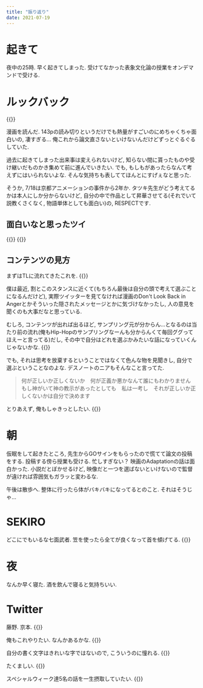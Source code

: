 ```yaml
---
title: "振り返り"
date: 2021-07-19
---
```


# 起きて
夜中の25時. 早く起きてしまった. 受けてなかった表象文化論の授業をオンデマンドで受ける.

# ルックバック
{{<tweet user="dango_bot" id="1416774761963692035">}}

漫画を読んだ. 143pの読み切りというだけでも熱量がすごいのにめちゃくちゃ面白いの, 凄すぎる... 俺これから論文直さないといけないんだけどずっとぐるぐるしていた.

過去に起きてしまった出来事は変えられないけど, 知らない間に貰ったものや受け継いだものかき集めて前に進んでいきたい. でも, もしもがあったらなんて考えずにはいられないよな. そんな気持ちも表しててほんとにすげぇなと思った.

そうか, 7/18は京都アニメーションの事件から2年か. タツキ先生がどう考えてるかは本人にしか分からないけど, 自分の中で作品として昇華させてる(それでいて説教くさくなく, 物語単体としても面白い)の, RESPECTです.

## 面白いなと思ったツイ
{{<tweet user="dango_bot" id="1416792024037019653">}}
{{<tweet user="dango_bot" id="1416789377045254146">}}

## コンテンツの見方
まずはTLに流れてきたこれを.
{{<tweet user="dango_bot" id="1416990260517433344">}}

僕は最近, 割とこのスタンスに近くて(もちろん最後は自分の頭で考えて選ぶことになるんだけど), 実際ツイッターを見てなければ漫画のDon't Look Back in Angerとかそういった隠されたメッセージとかに気づけなかったし, 人の意見を聞くのも大事だなと思っている.

むしろ, コンテンツが出れば出るほど, サンプリング元が分からん...となるのは当たり前の流れ(俺もHip-Hopのサンプリングなーんも分からんくて毎回ググってほえーと言ってる)だし, その中で自分はどれを選ぶかみたいな話になっていくんじゃないかな.
{{<tweet user="dango_bot" id="1416994956351184897">}}

でも, それは思考を放棄するということではなくて色んな物を見聞きし, 自分で選ぶということなのよな. デスノートのニアもそんなこと言ってた.
> 何が正しいか正しくないか　何が正義か悪かなんて誰にもわかりません もし神がいて神の教示があったとしても　私は一考し　それが正しいか正しくないかは自分で決めます

とりあえず, 俺もしゃきっとしたい.
{{<tweet user="dango_bot" id="1416959635878080513">}}

# 朝
仮眠をして起きたところ, 先生からGOサインをもらったので慌てて論文の投稿をする. 投稿する傍ら授業も受ける. 忙しすぎない？
映画のAdaptationの話は面白かった. 小説だとぼかせるけど, 映像だと一つを選ばないといけないので監督が違ければ雰囲気もガラッと変わるな.

午後は散歩へ. 整体に行ったら体がバキバキになってるとのこと. それはそうじゃ...

# SEKIRO
どこにでもいるな七面武者. 笠を使ったら全てが良くなって首を傾げてる.
{{<tweet user="dango_bot" id="1416970213006876674">}}

# 夜
なんか早く寝た. 酒を飲んで寝ると気持ちいい.
# Twitter
藤野. 京本.
{{<tweet user="dango_bot" id="1416938926711861248">}}

俺もこれやりたい. なんかあるかな.
{{<tweet user="dango_bot" id="1416165529228742658">}}

自分の書く文字はきれいな字ではないので, こういうのに憧れる.
{{<tweet user="dango_bot" id="1416988715499483136">}}

たくましい.
{{<tweet user="dango_bot" id="1417009257321431043">}}

スペシャルウィーク達5名の話を一生摂取していたい.
{{<tweet user="dango_bot" id="1416872909008777222">}}